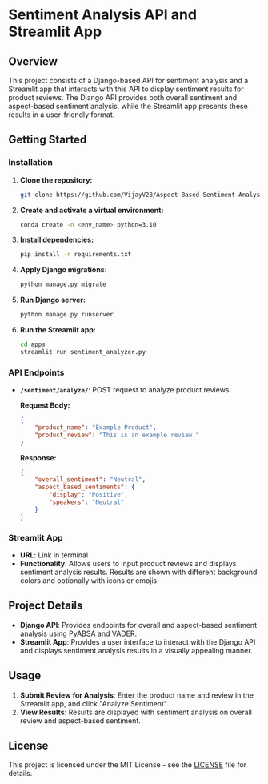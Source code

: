# Sentiment Analysis API and Streamlit App

## Overview

This project consists of a Django-based API for sentiment analysis and a Streamlit app that interacts with this API to display sentiment results for product reviews. The Django API provides both overall sentiment and aspect-based sentiment analysis, while the Streamlit app presents these results in a user-friendly format.

## Getting Started

### Installation

1. **Clone the repository:**

    ```bash
    git clone https://github.com/VijayV28/Aspect-Based-Sentiment-Analysis.git
    ```

2. **Create and activate a virtual environment:**

    ```bash
    conda create -n <env_name> python=3.10
    ```

3. **Install dependencies:**

    ```bash
    pip install -r requirements.txt
    ```

4. **Apply Django migrations:**

    ```bash
    python manage.py migrate
    ```

5. **Run Django server:**

    ```bash
    python manage.py runserver
    ```

6. **Run the Streamlit app:**

    ```bash
    cd apps
    streamlit run sentiment_analyzer.py
    ```

### API Endpoints

- **`/sentiment/analyze/`**: POST request to analyze product reviews. 

  **Request Body:**

  ```json
  {
      "product_name": "Example Product",
      "product_review": "This is an example review."
  }
  ```

  **Response:**

  ```json
  {
      "overall_sentiment": "Neutral",
      "aspect_based_sentiments": {
          "display": "Positive",
          "speakers": "Neutral"
      }
  }
  ```

### Streamlit App

- **URL**: Link in terminal
- **Functionality**: Allows users to input product reviews and displays sentiment analysis results. Results are shown with different background colors and optionally with icons or emojis.

## Project Details

- **Django API**: Provides endpoints for overall and aspect-based sentiment analysis using PyABSA and VADER.
- **Streamlit App**: Provides a user interface to interact with the Django API and displays sentiment analysis results in a visually appealing manner.

## Usage

1. **Submit Review for Analysis**: Enter the product name and review in the Streamlit app, and click "Analyze Sentiment".
2. **View Results**: Results are displayed with sentiment analysis on overall review and aspect-based sentiment.

## License

This project is licensed under the MIT License - see the [LICENSE](LICENSE) file for details.